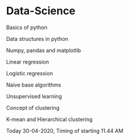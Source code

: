 # Data-Science
Basics of python

Data structures in python

Numpy, pandas and matplotlib

Linear regression

Logistic regression

Naive base algorithms

Unsupervised learning

Concept of clustering

K-mean and Hierarchical clustering

Today 30-04-2020, Timing of starting 11.44 AM
